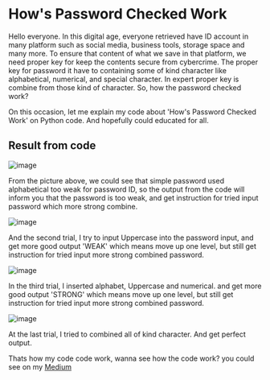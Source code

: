 # How's Password Checked Work
Hello everyone.
In this digital age, everyone retrieved have ID account in many platform such as social media, business tools, storage space and many more. To ensure that content of what we save in that platform, we need proper key for keep the contents secure from cybercrime. 
The proper key for password it have to containing some of kind character like alphabetical, numerical, and special character. In expert proper key is combine from those kind of character. So, how the password checked work? 

On this occasion, let me explain my code about 'How's Password Checked Work' on Python code. And hopefully could educated for all.

## Result from code
![image](https://github.com/farisyid/How-Passwrod-Checked-Work/assets/142249730/a5b07eb7-afff-4e33-9014-4e20e4284ecf)

From the picture above, we could see that simple password used alphabetical too weak for password ID, so the output from the code will inform you that the password is too weak, and get instruction for tried input password which more strong combine.

![image](https://github.com/farisyid/How-Passwrod-Checked-Work/assets/142249730/e300265b-6f77-475c-9c59-062ad1c5aa37)

And the second trial, I try to input Uppercase into the password input, and get more good output 'WEAK' which means move up one level, but still get instruction for tried input more strong combined password.

![image](https://github.com/farisyid/How-Passwrod-Checked-Work/assets/142249730/94c65574-18bd-4aa0-8da8-251af08e108d)

In the third trial, I inserted alphabet, Uppercase and numerical. and get more good output 'STRONG' which means move up one level, but still get instruction for tried input more strong combined password.

![image](https://github.com/farisyid/How-Passwrod-Checked-Work/assets/142249730/9dc7895b-b1de-415a-bcb4-192ead38be36)

At the last trial, I tried to combined all of kind character. And get perfect output.

Thats how my code code work, wanna see how the code work? you could see on my [Medium](https://medium.com/@farisyid/pythons-password-checking-81dacdd913e3)
